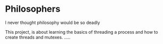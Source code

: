# Philosophers
I never thought philosophy would be so deadly

This project, is about learning the basics of threading a process and how to create threads and mutexes.
.....
